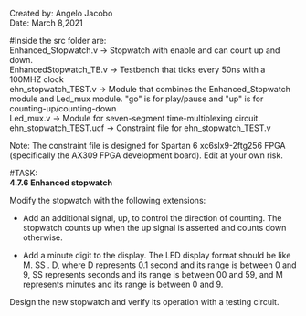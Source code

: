 Created by: Angelo Jacobo  
Date: March 8,2021  

#Inside the src folder are:  
Enhanced_Stopwatch.v -> Stopwatch with enable and can count up and down.  
EnhancedStopwatch_TB.v -> Testbench that ticks every 50ns with a 100MHZ clock  
ehn_stopwatch_TEST.v -> Module that combines the Enhanced_Stopwatch module and Led_mux module. "go" is for play/pause and "up" is for counting-up/counting-down  
Led_mux.v -> Module for seven-segment time-multiplexing circuit.  
ehn_stopwatch_TEST.ucf -> Constraint file for ehn_stopwatch_TEST.v  

Note: The constraint file is designed for Spartan 6 xc6slx9-2ftg256 FPGA (specifically the AX309 FPGA development board). Edit at your own risk.  


#TASK:  
**4.7.6 Enhanced stopwatch**  

Modify the stopwatch with the following extensions:   
* Add an additional signal, up, to control the direction of counting. The stopwatch
counts up when the up signal is asserted and counts down otherwise.

* Add a minute digit to the display. The LED display format should be like M. SS . D,
where D represents 0.1 second and its range is between 0 and 9, SS represents seconds
and its range is between 00 and 59, and M represents minutes and its range is between 0
and 9.

Design the new stopwatch and verify its operation with a testing circuit. 
